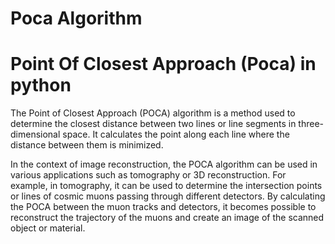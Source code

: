 # Poca Algorithm
 Point Of Closest Approach (Poca) in python 
========================================================

The Point of Closest Approach (POCA) algorithm is a method used to determine the closest distance between two lines
or line segments in three-dimensional space. It calculates the point along each line where the distance between them
is minimized.

In the context of image reconstruction, the POCA algorithm can be used in various applications such as tomography or 3D
reconstruction. For example, in tomography, it can be used to determine the intersection points or lines of cosmic muons 
passing through different detectors. By calculating the POCA between the muon tracks and detectors, it becomes possible
to reconstruct the trajectory of the muons and create an image of the scanned object or material.

